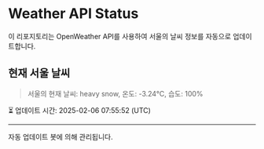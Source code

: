 
# Weather API Status

이 리포지토리는 OpenWeather API를 사용하여 서울의 날씨 정보를 자동으로 업데이트합니다.

## 현재 서울 날씨
> 서울의 현재 날씨: heavy snow, 온도: -3.24°C, 습도: 100%

⏳ 업데이트 시간: 2025-02-06 07:55:52 (UTC)

---
자동 업데이트 봇에 의해 관리됩니다.
